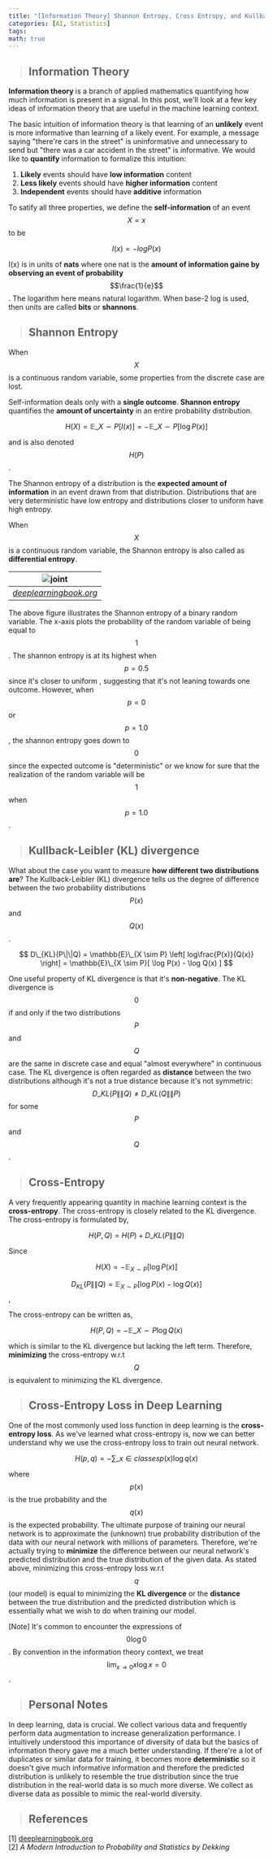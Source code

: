 ```yaml
---
title: "[Information Theory] Shannon Entropy, Cross Entropy, and Kullback-Leibler(KL) Divergence"
categories: [AI, Statistics]
tags: 
math: true
---
```



> ## Information Theory

**Information theory** is a branch of applied mathematics quantifying how much information is present in a signal. In this post, we'll look at a few key ideas of information theory that are useful in the machine learning context.

The basic intuition of information theory is that learning of an **unlikely** event is more informative than learning of a likely event. For example, a message saying "there're cars in the street" is uninformative and unnecessary to send but "there was a car accident in the street" is informative. We would like to **quantify** information to formalize this intuition:

1. **Likely** events should have **low information** content
2. **Less likely** events should have **higher information** content
3. **Independent** events should have **additive** information

To satify all three properties, we define the **self-information** of an event $$X=x$$ to be

$$ I(x) = -logP(x) $$

I(x) is in units of **nats** where one nat is the **amount of information gaine by observing an event of probability** $$\frac{1}{e}$$. The logarithm here means natural logarithm. When base-2 log is used, then units are called **bits** or **shannons**.

> ## Shannon Entropy

When $$X$$ is a continuous random variable, some properties from the discrete case are lost.

Self-information deals only with a **single outcome**. **Shannon entropy** quantifies the **amount of uncertainty** in an entire probability distribution.

$$ H(X) = \mathbb{E}\_{X \sim P}[ I(x) ] = -\mathbb{E}\_{X \sim P}[ \log P(x) ] $$

and is also denoted $$H(P)$$.

The Shannon entropy of a distribution is the **expected amount of information** in an event drawn from that distribution. Distributions that are very deterministic have low entropy and distributions closer to uniform have high entropy.

When $$X$$ is a continuous random variable, the Shannon entropy is also called as **differential entropy**.

|              ![joint](/assets/img/statistics/images/shannon.png)              |
| :---------------------------------------------------------------------------: |
| _[deeplearningbook.org](https://www.deeplearningbook.org/contents/prob.html)_ |

The above figure illustrates the Shannon entropy of a binary random variable. The x-axis plots the probability of the random variable of being equal to $$1$$. The shannon entropy is at its highest when $$p=0.5$$ since it's closer to uniform , suggesting that it's not leaning towards one outcome. However, when $$p=0$$ or $$p=1.0$$, the shannon entropy goes down to $$0$$ since the expected outcome is "deterministic" or we know for sure that the realization of the random variable will be $$1$$ when $$p=1.0$$.

> ## Kullback-Leibler (KL) divergence

What about the case you want to measure **how different two distributions are**? The Kullback-Leibler (KL) divergence tells us the degree of difference between the two probability distributions $$P(x)$$ and $$Q(x)$$.

$$ D\_{KL}(P\|\|Q) = \mathbb{E}\_{X \sim P} \left[ log\frac{P(x)}{Q(x)} \right] = \mathbb{E}\_{X \sim P}[ \log P(x) - \log Q(x) ] $$

One useful property of KL divergence is that it's **non-negative**. The KL divergence is $$0$$ if and only if the two distributions $$P$$ and $$Q$$ are the same in discrete case and equal "almost everywhere" in continuous case. The KL divergence is often regarded as **distance** between the two distributions although it's not a true distance because it's not symmetric: $$D\_{KL}(P\|\|Q) \neq D\_{KL}(Q\|\|P)$$ for some $$P$$ and $$Q$$.

> ## Cross-Entropy

A very frequently appearing quantity in machine learning context is the **cross-entropy**. The cross-entropy is closely related to the KL divergence. The cross-entropy is formulated by,

$$ H(P,Q) = H(P) + D\_{KL}(P\|\|Q) $$

Since

$$H(X) = -\mathbb{E}_{X \sim P}[\log P(x)]$$

$$D_{KL}(P\|\|Q) = \mathbb{E}_{X \sim P}[\log P(x) - \log Q(x)]$$,

The cross-entropy can be written as,

$$ H(P,Q) = -\mathbb{E}\_{X \sim P}\log Q(x) $$

which is similar to the KL divergence but lacking the left term. Therefore, **minimizing** the cross-entropy w.r.t $$Q$$ is equivalent to minimizing the KL divergence.

> ## Cross-Entropy Loss in Deep Learning

One of the most commonly used loss function in deep learning is the **cross-entropy loss**. As we've learned what cross-entropy is, now we can better understand why we use the cross-entropy loss to train out neural network.

$$ H(p,q) = -\sum\_{x \in classes}p(x)\log q(x) $$

where $$p(x)$$ is the true probability and the $$q(x)$$ is the expected probability. The ultimate purpose of training our neural network is to approximate the (unknown) true probability distribution of the data with our neural network with millions of parameters. Therefore, we're actually trying to **minimize** the difference between our neural network's predicted distribution and the true distribution of the given data. As stated above, minimizing this cross-entropy loss w.r.t $$q$$ (our model) is equal to minimizing the **KL divergence** or the **distance** between the true distribution and the predicted distribution which is essentially what we wish to do when training our model.

[Note] It's common to encounter the expressions of $$0\log0$$. By convention in the information theory context, we treat $$\lim_{x \rightarrow 0}x \log x=0$$.

> ## Personal Notes

In deep learning, data is crucial. We collect various data and frequently perform data augmentation to increase generalization performance. I intuitively understood this importance of diversity of data but the basics of information theory gave me a much better understanding. If there're a lot of duplicates or similar data for training, it becomes more **deterministic** so it doesn't give much informative information and therefore the predicted distribution is unlikely to resemble the true distribution since the true distribution in the real-world data is so much more diverse. We collect as diverse data as possible to mimic the real-world diversity.

> ## References

[1] [deeplearningbook.org](https://www.deeplearningbook.org/)  
[2] _A Modern Introduction to Probability and Statistics by Dekking_
